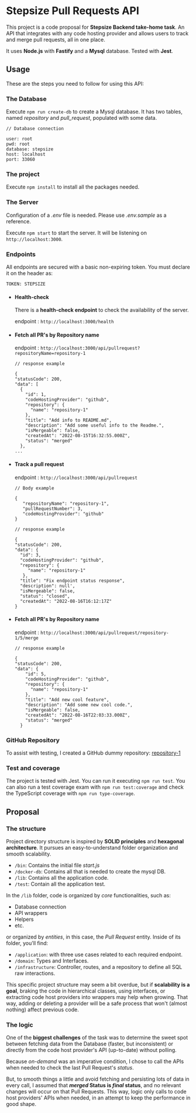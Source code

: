 # **Stepsize Pull Requests API**

This project is a code proposal for **Stepsize Backend take-home task**. 
An API that integrates with any code hosting provider and allows users to track and merge pull requests, all in one place.

It uses **Node.js** with **Fastify** and a **Mysql** database. Tested with **Jest**.

## Usage 

These are the steps you need to follow for using this API:

### The Database
Execute ```npm run create-db``` to create a Mysql database. It has two tables,
named _repository_ and _pull_request_, populated with some data.

```
// Database connection

user: root
pwd: root
database: stepsize
host: localhost
port: 33060
```

### The project

Execute ```npm install``` to install all the packages needed.
### The Server

Configuration of a _.env_ file is needed. Please use _.env.sample_ as a reference.

Execute ```npm start``` to start the server. It will be listening on ```http://localhost:3000```.

### Endpoints

All endpoints are secured with a basic non-expiring token. You must declare it on the header as:
```
TOKEN: STEPSIZE
```

- #### Health-check
  There is a **health-check endpoint** to check the availability of the server.

  endpoint : ```http://localhost:3000/health```

- #### Fetch all PR's by Repository name
  endpoint : ```http://localhost:3000/api/pullrequest?repositoryName=repository-1```
  ```
  // response example
  
  {
  "statusCode": 200,
  "data": [
    {
      "id": 1,
      "codeHostingProvider": "github",
      "repository": {
        "name": "repository-1"
      },
      "title": "Add info to README.md",
      "description": "Add some useful info to the Readme.",
      "isMergeable": false,
      "createdAt": "2022-08-15T16:32:55.000Z",
      "status": "merged"
    },
  ...
  ```
- #### Track a pull request
  endpoint : ```http://localhost:3000/api/pullrequest```
  ```
  // Body example
  
  {
     "repositoryName": "repository-1",
     "pullRequestNumber": 3,
     "codeHostingProvider": "github"
  }
  ```
    ```
    // response example
  
    {
  "statusCode": 200,
  "data": {
      "id": 3,
      "codeHostingProvider": "github",
      "repository": {
         "name": "repository-1"
       },
      "title": "Fix endpoint status response",
      "description": null',
      "isMergeable": false,
      "status": "closed",
      "createdAt": "2022-08-16T16:12:17Z"
  }
  ```
- #### Fetch all PR's by Repository name
  endpoint : ```http://localhost:3000/api/pullrequest/repository-1/5/merge```
  ```
  // response example
  
  {
  "statusCode": 200,
  "data": {
      "id": 5,
      "codeHostingProvider": "github",
      "repository": {
        "name": "repository-1"
      },
      "title": "Add new cool feature",
      "description": "Add some new cool code.",
      "isMergeable": false,
      "createdAt": "2022-08-16T22:03:33.000Z",
      "status": "merged"
    }
  ```


### GitHub Repository

To assist with testing, I created a GitHub dummy repository: [repository-1](https://github.com/juliapolbach/repository-1)
### Test and coverage

The project is tested with Jest. You can run it executing ```npm run test```. 
You can also run a test coverage exam with ```npm run test:coverage``` and check the TypeScript coverage with ```npm run type-coverage```.

## Proposal

### The structure

Project directory structure is inspired by **SOLID principles** and **hexagonal architecture**. It pursues an easy-to-understand
folder organization and smooth scalability.

- ```/bin```: Contains the initial file _start.js_
- ```/docker-db```: Contains all that is needed to create the mysql DB.
- ```/lib```: Contains all the application code.
- ```/test```: Contain all the application test.

In the ```/lib``` folder, code is organized by _core_ functionalities, such as:

- Database connection
- API wrappers
- Helpers
- etc.

or organized by _entities_, in this case, the _Pull Request_ entity. Inside of its folder, you'll find:

- ```/application```: with three use cases related to each required endpoint.
- ```/domain```: Types and Interfaces.
- ```/infrastructure```: Controller, routes, and a repository to define all SQL raw interactions.  

This specific project structure may seem a bit overdue, but if **scalability is a goal**, braking the
code in hierarchical classes, using interfaces, or extracting code host providers into wrappers may help when growing. 
That way, adding or deleting a provider will be a safe process that won't (almost nothing) affect previous code.

### The logic

One of the **biggest challenges** of the task was to determine the sweet spot between fetching data from the Database
(faster, but inconsistent) or directly from the code host provider's API (up-to-date) without polling.

Because _on-demand_ was an imperative condition, I chose to call the APIs when needed to check the last Pull Request's _status_.

But, to smooth things a little and avoid fetching and persisting lots of data in every call, I assumed that **_merged_ Status is
_final_ status**, and no relevant changes will occur on that Pull Requests. This way, logic only calls to code host providers' APIs
when needed, in an attempt to keep the performance in good shape.


